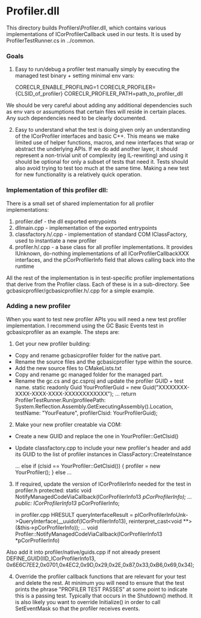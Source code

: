 # Profiler.dll

This directory builds Profilers\Profiler.dll, which contains various implementations of ICorProfilerCallback used in our tests. It is used by ProfilerTestRunner.cs in ../common.

### Goals

1) Easy to run/debug a profiler test manually simply by executing the managed test binary + setting minimal env vars:

    CORECLR_ENABLE_PROFILING=1
    CORECLR_PROFILER={CLSID_of_profiler}
    CORECLR_PROFILER_PATH=path_to_profiler_dll

We should be very careful about adding any additional dependencies such as env vars or assumptions that certain files will reside in certain places. Any such dependencies need to be clearly documented.

2) Easy to understand what the test is doing given only an understanding of the ICorProfiler interfaces and basic C++.
This means we make limited use of helper functions, macros, and new interfaces that wrap or abstract the underlying APIs. If we do add another layer, it should represent a non-trivial unit of complexity (eg IL-rewriting) and using it should be optional for only a subset of tests that need it. Tests should also avoid trying to test too much at the same time. Making a new test for new functionality is a relatively quick operation.


### Implementation of this profiler dll:

There is a small set of shared implementation for all profiler implementations:

1. profiler.def - the dll exported entrypoints
2. dllmain.cpp - implementation of the exported entrypoints
3. classfactory.h/.cpp - implementation of standard COM IClassFactory, used to instantiate a new profiler
4. profiler.h/.cpp - a base class for all profiler implementations. It provides IUnknown, do-nothing implementations of all ICorProfilerCallbackXXX interfaces, and the pCorProfilerInfo field that allows calling back into the runtime

All the rest of the implementation is in test-specific profiler implementations that derive from the Profiler class. Each of these is in a sub-directory. See gcbasicprofiler/gcbasicprofiler.h/.cpp for a simple example.

### Adding a new profiler

When you want to test new profiler APIs you will need a new test profiler implementation. I recommend using the GC Basic Events test in gcbasicprofiler as an example. The steps are:

1) Get your new profiler building:

 - Copy and rename gcbasicprofiler folder for the native part.
 - Rename the source files and the gcbasicprofiler type within the source.
 - Add the new source files to CMakeLists.txt
 - Copy and rename gc managed folder for the managed part.
 - Rename the gc.cs and gc.csproj and update the profiler GUID + test name.
   static readonly Guid YourProfilerGuid = new Guid("XXXXXXXX-XXXX-XXXX-XXXX-XXXXXXXXXXXX");
   ...
       return ProfilerTestRunner.Run(profileePath: System.Reflection.Assembly.GetExecutingAssembly().Location,
           testName: "YourFeature",
           profilerClsid: YourProfilerGuid);

2) Make your new profiler creatable via COM:

 - Create a new GUID and replace the one in YourProfiler::GetClsid()
 - Update classfactory.cpp to include your new profiler's header and add its GUID to the list of profiler instances in ClassFactory::CreateInstance

    ...
    else if (clsid == YourProfiler::GetClsid())
    {
        profiler = new YourProfiler();
    }
    else
    ...

3) If required, update the version of ICorProfilerInfo needed for the test
   in profiler.h
   protected:
      static void NotifyManagedCodeViaCallback(ICorProfilerInfo13 *pCorProfilerInfo);
   ...
   public:
      ICorProfilerInfo13* pCorProfilerInfo;

   in profiler.cpp
   HRESULT queryInterfaceResult = pICorProfilerInfoUnk->QueryInterface(__uuidof(ICorProfilerInfo13), reinterpret_cast<void **>(&this->pCorProfilerInfo));
   ...
   void Profiler::NotifyManagedCodeViaCallback(ICorProfilerInfo13 *pCorProfilerInfo)

Also add it into profiler/native/guids.cpp if not already present
   DEFINE_GUID(IID_ICorProfilerInfo13,                    0x6E6C7EE2,0x0701,0x4EC2,0x9D,0x29,0x2E,0x87,0x33,0xB6,0x69,0x34);

4) Override the profiler callback functions that are relevant for your test and delete the rest. At minimum you will need to ensure that the test prints the phrase "PROFILER TEST PASSES" at some point to indicate this is a passing test. Typically that occurs in the Shutdown() method. It is also likely you want to override Initialize() in order to call SetEventMask so that the profiler receives events.
